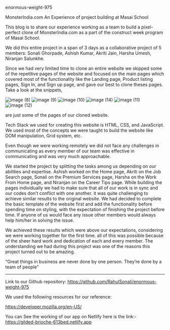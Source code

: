 
enormous-weight-975

MonsterIndia.com
An Experience of project building at Masai School

This blog is to share our experience working as a team to build a pixel-perfect clone of MonsterIndia.com as a part of the construct week program of Masai School.

We did this entire project in a span of 3 days as a collaborative project of 5 members: Sonali Ghorpade, Ashish Kumar, Akriti Jain, Harsha Umesh, Niranjan Salunkhe.

Since we had very limited time to clone an entire website we skipped some of the repetitive pages of the website and focused on the main pages which covered most of the functionality like the Landing page, Product listing pages, Sign In, and Sign up page, and gave our best to clone theses pages.
Take a look at the snippets,

![image (8)](https://user-images.githubusercontent.com/101391587/193397512-ff0e6906-2eaa-4c24-9ea7-bf7d57c29ea5.png)
![image (9)](https://user-images.githubusercontent.com/101391587/193397515-45c40075-86f7-4748-8963-632567c3083e.png)
![image (10)](https://user-images.githubusercontent.com/101391587/193397516-112230a0-5a66-465a-b108-694691eef9c3.png)
![image (14)](https://user-images.githubusercontent.com/101391587/193397519-f70683ad-86f6-45c2-8fb3-bc4c135e717c.png)
![image (11)](https://user-images.githubusercontent.com/101391587/193397562-c9186978-2f69-4776-82b9-5234db527b86.png)
![image (12)](https://user-images.githubusercontent.com/101391587/193397579-507ab301-db26-4eb0-a1bc-6ac7abc2477c.png)

are just some of the pages of our cloned website.

Tech Stack we used for creating this website is HTML, CSS, and JavaScript. We used most of the concepts we were taught to build the website like DOM manipulation, Grid system, etc.

Even though we were working remotely we did not face any challenges in communicating as every member of our team was effective in communicating and was very much approachable.

We started the project by splitting the tasks among us depending on our abilities and expertise. Ashish worked on the Home page, Akriti on the Job Search page, Sonali on the Premium Services page, Harsha on the Work From Home page, and Niranjan on the Career Tips page. While building the pages individually we had to make sure that all of our work is in sync and our codes don’t conflict with one another. it was quite challenging to achieve similar results to the original website. We had decided to complete the basic template of the website first and add the functionality before spending time on styling, with the expectation of finishing the project before time. If anyone of us would face any issue other members would always help him/her in solving the issue.


We achieved these results which were above our expectations, considering we were working together for the first time. all of this was possible because of the sheer hard work and dedication of each and every member. The understanding we had during this project was one of the reasons this project turned out to be amazing.

“Great things in business are never done by one person. They’re done by a team of people”

*******************************************************************

Link to our Github repository: https://github.com/RahulSonali/enormous-weight-975

We used the following resources for our reference:

https://developer.mozilla.org/en-US/

You can See the working of our app on Netlify here is the link:- 
https://gilded-brioche-613bed.netlify.app





